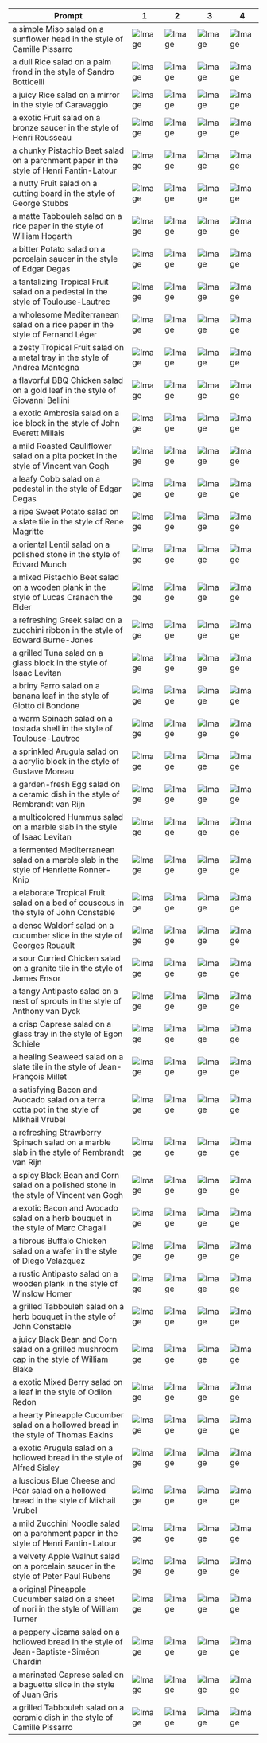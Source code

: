 | Prompt | 1 | 2 | 3 | 4 |
|-|-|-|-|-|
| a simple Miso salad on a sunflower head in the style of Camille Pissarro | ![Image](https://salad-benchmark-public-assets.s3.us-east-2.amazonaws.com/sdxl/da7cec8b-aa1d-4994-bafa-c9ec20b7b644-0.jpg) | ![Image](https://salad-benchmark-public-assets.s3.us-east-2.amazonaws.com/sdxl/da7cec8b-aa1d-4994-bafa-c9ec20b7b644-1.jpg) | ![Image](https://salad-benchmark-public-assets.s3.us-east-2.amazonaws.com/sdxl/da7cec8b-aa1d-4994-bafa-c9ec20b7b644-2.jpg) | ![Image](https://salad-benchmark-public-assets.s3.us-east-2.amazonaws.com/sdxl/da7cec8b-aa1d-4994-bafa-c9ec20b7b644-3.jpg) |
| a dull Rice salad on a palm frond in the style of Sandro Botticelli | ![Image](https://salad-benchmark-public-assets.s3.us-east-2.amazonaws.com/sdxl/f1054b76-08e2-41ee-802a-f7907abf1b88-0.jpg) | ![Image](https://salad-benchmark-public-assets.s3.us-east-2.amazonaws.com/sdxl/f1054b76-08e2-41ee-802a-f7907abf1b88-1.jpg) | ![Image](https://salad-benchmark-public-assets.s3.us-east-2.amazonaws.com/sdxl/f1054b76-08e2-41ee-802a-f7907abf1b88-2.jpg) | ![Image](https://salad-benchmark-public-assets.s3.us-east-2.amazonaws.com/sdxl/f1054b76-08e2-41ee-802a-f7907abf1b88-3.jpg) |
| a juicy Rice salad on a mirror in the style of Caravaggio | ![Image](https://salad-benchmark-public-assets.s3.us-east-2.amazonaws.com/sdxl/7b014a8f-5120-405e-b894-0f029012a1dc-0.jpg) | ![Image](https://salad-benchmark-public-assets.s3.us-east-2.amazonaws.com/sdxl/7b014a8f-5120-405e-b894-0f029012a1dc-1.jpg) | ![Image](https://salad-benchmark-public-assets.s3.us-east-2.amazonaws.com/sdxl/7b014a8f-5120-405e-b894-0f029012a1dc-2.jpg) | ![Image](https://salad-benchmark-public-assets.s3.us-east-2.amazonaws.com/sdxl/7b014a8f-5120-405e-b894-0f029012a1dc-3.jpg) |
| a exotic Fruit salad on a bronze saucer in the style of Henri Rousseau | ![Image](https://salad-benchmark-public-assets.s3.us-east-2.amazonaws.com/sdxl/2714656a-5ae4-4b1d-ad3e-97376a2414ac-0.jpg) | ![Image](https://salad-benchmark-public-assets.s3.us-east-2.amazonaws.com/sdxl/2714656a-5ae4-4b1d-ad3e-97376a2414ac-1.jpg) | ![Image](https://salad-benchmark-public-assets.s3.us-east-2.amazonaws.com/sdxl/2714656a-5ae4-4b1d-ad3e-97376a2414ac-2.jpg) | ![Image](https://salad-benchmark-public-assets.s3.us-east-2.amazonaws.com/sdxl/2714656a-5ae4-4b1d-ad3e-97376a2414ac-3.jpg) |
| a chunky Pistachio Beet salad on a parchment paper in the style of Henri Fantin-Latour | ![Image](https://salad-benchmark-public-assets.s3.us-east-2.amazonaws.com/sdxl/84f2ff06-86f6-4c77-9f89-e739f093ee21-0.jpg) | ![Image](https://salad-benchmark-public-assets.s3.us-east-2.amazonaws.com/sdxl/84f2ff06-86f6-4c77-9f89-e739f093ee21-1.jpg) | ![Image](https://salad-benchmark-public-assets.s3.us-east-2.amazonaws.com/sdxl/84f2ff06-86f6-4c77-9f89-e739f093ee21-2.jpg) | ![Image](https://salad-benchmark-public-assets.s3.us-east-2.amazonaws.com/sdxl/84f2ff06-86f6-4c77-9f89-e739f093ee21-3.jpg) |
| a nutty Fruit salad on a cutting board in the style of George Stubbs | ![Image](https://salad-benchmark-public-assets.s3.us-east-2.amazonaws.com/sdxl/343b7ac0-dc8a-4fbb-91d0-5aa30879fa16-0.jpg) | ![Image](https://salad-benchmark-public-assets.s3.us-east-2.amazonaws.com/sdxl/343b7ac0-dc8a-4fbb-91d0-5aa30879fa16-1.jpg) | ![Image](https://salad-benchmark-public-assets.s3.us-east-2.amazonaws.com/sdxl/343b7ac0-dc8a-4fbb-91d0-5aa30879fa16-2.jpg) | ![Image](https://salad-benchmark-public-assets.s3.us-east-2.amazonaws.com/sdxl/343b7ac0-dc8a-4fbb-91d0-5aa30879fa16-3.jpg) |
| a matte Tabbouleh salad on a rice paper in the style of William Hogarth | ![Image](https://salad-benchmark-public-assets.s3.us-east-2.amazonaws.com/sdxl/c90af7b8-b4aa-40d0-89b3-65d6225ded8e-0.jpg) | ![Image](https://salad-benchmark-public-assets.s3.us-east-2.amazonaws.com/sdxl/c90af7b8-b4aa-40d0-89b3-65d6225ded8e-1.jpg) | ![Image](https://salad-benchmark-public-assets.s3.us-east-2.amazonaws.com/sdxl/c90af7b8-b4aa-40d0-89b3-65d6225ded8e-2.jpg) | ![Image](https://salad-benchmark-public-assets.s3.us-east-2.amazonaws.com/sdxl/c90af7b8-b4aa-40d0-89b3-65d6225ded8e-3.jpg) |
| a bitter Potato salad on a porcelain saucer in the style of Edgar Degas | ![Image](https://salad-benchmark-public-assets.s3.us-east-2.amazonaws.com/sdxl/cf360c2e-6871-422a-9d85-33b88f1654bd-0.jpg) | ![Image](https://salad-benchmark-public-assets.s3.us-east-2.amazonaws.com/sdxl/cf360c2e-6871-422a-9d85-33b88f1654bd-1.jpg) | ![Image](https://salad-benchmark-public-assets.s3.us-east-2.amazonaws.com/sdxl/cf360c2e-6871-422a-9d85-33b88f1654bd-2.jpg) | ![Image](https://salad-benchmark-public-assets.s3.us-east-2.amazonaws.com/sdxl/cf360c2e-6871-422a-9d85-33b88f1654bd-3.jpg) |
| a tantalizing Tropical Fruit salad on a pedestal in the style of Toulouse-Lautrec | ![Image](https://salad-benchmark-public-assets.s3.us-east-2.amazonaws.com/sdxl/0e1f6930-0d69-46ac-b76e-bd30d168cc3a-0.jpg) | ![Image](https://salad-benchmark-public-assets.s3.us-east-2.amazonaws.com/sdxl/0e1f6930-0d69-46ac-b76e-bd30d168cc3a-1.jpg) | ![Image](https://salad-benchmark-public-assets.s3.us-east-2.amazonaws.com/sdxl/0e1f6930-0d69-46ac-b76e-bd30d168cc3a-2.jpg) | ![Image](https://salad-benchmark-public-assets.s3.us-east-2.amazonaws.com/sdxl/0e1f6930-0d69-46ac-b76e-bd30d168cc3a-3.jpg) |
| a wholesome Mediterranean salad on a rice paper in the style of Fernand Léger | ![Image](https://salad-benchmark-public-assets.s3.us-east-2.amazonaws.com/sdxl/8722238d-7f97-4c21-8d75-d3ee9b94feb4-0.jpg) | ![Image](https://salad-benchmark-public-assets.s3.us-east-2.amazonaws.com/sdxl/8722238d-7f97-4c21-8d75-d3ee9b94feb4-1.jpg) | ![Image](https://salad-benchmark-public-assets.s3.us-east-2.amazonaws.com/sdxl/8722238d-7f97-4c21-8d75-d3ee9b94feb4-2.jpg) | ![Image](https://salad-benchmark-public-assets.s3.us-east-2.amazonaws.com/sdxl/8722238d-7f97-4c21-8d75-d3ee9b94feb4-3.jpg) |
| a zesty Tropical Fruit salad on a metal tray in the style of Andrea Mantegna | ![Image](https://salad-benchmark-public-assets.s3.us-east-2.amazonaws.com/sdxl/b0eef249-994a-48ff-bd2b-061b5065d1cf-0.jpg) | ![Image](https://salad-benchmark-public-assets.s3.us-east-2.amazonaws.com/sdxl/b0eef249-994a-48ff-bd2b-061b5065d1cf-1.jpg) | ![Image](https://salad-benchmark-public-assets.s3.us-east-2.amazonaws.com/sdxl/b0eef249-994a-48ff-bd2b-061b5065d1cf-2.jpg) | ![Image](https://salad-benchmark-public-assets.s3.us-east-2.amazonaws.com/sdxl/b0eef249-994a-48ff-bd2b-061b5065d1cf-3.jpg) |
| a flavorful BBQ Chicken salad on a gold leaf in the style of Giovanni Bellini | ![Image](https://salad-benchmark-public-assets.s3.us-east-2.amazonaws.com/sdxl/51755688-2adf-43f6-97f1-85d54620e17a-0.jpg) | ![Image](https://salad-benchmark-public-assets.s3.us-east-2.amazonaws.com/sdxl/51755688-2adf-43f6-97f1-85d54620e17a-1.jpg) | ![Image](https://salad-benchmark-public-assets.s3.us-east-2.amazonaws.com/sdxl/51755688-2adf-43f6-97f1-85d54620e17a-2.jpg) | ![Image](https://salad-benchmark-public-assets.s3.us-east-2.amazonaws.com/sdxl/51755688-2adf-43f6-97f1-85d54620e17a-3.jpg) |
| a exotic Ambrosia salad on a ice block in the style of John Everett Millais | ![Image](https://salad-benchmark-public-assets.s3.us-east-2.amazonaws.com/sdxl/0fc7ea89-3fd9-40d2-8805-52230f9fe374-0.jpg) | ![Image](https://salad-benchmark-public-assets.s3.us-east-2.amazonaws.com/sdxl/0fc7ea89-3fd9-40d2-8805-52230f9fe374-1.jpg) | ![Image](https://salad-benchmark-public-assets.s3.us-east-2.amazonaws.com/sdxl/0fc7ea89-3fd9-40d2-8805-52230f9fe374-2.jpg) | ![Image](https://salad-benchmark-public-assets.s3.us-east-2.amazonaws.com/sdxl/0fc7ea89-3fd9-40d2-8805-52230f9fe374-3.jpg) |
| a mild Roasted Cauliflower salad on a pita pocket in the style of Vincent van Gogh | ![Image](https://salad-benchmark-public-assets.s3.us-east-2.amazonaws.com/sdxl/20b3347a-d00a-4fb2-9879-c6250e446b98-0.jpg) | ![Image](https://salad-benchmark-public-assets.s3.us-east-2.amazonaws.com/sdxl/20b3347a-d00a-4fb2-9879-c6250e446b98-1.jpg) | ![Image](https://salad-benchmark-public-assets.s3.us-east-2.amazonaws.com/sdxl/20b3347a-d00a-4fb2-9879-c6250e446b98-2.jpg) | ![Image](https://salad-benchmark-public-assets.s3.us-east-2.amazonaws.com/sdxl/20b3347a-d00a-4fb2-9879-c6250e446b98-3.jpg) |
| a leafy Cobb salad on a pedestal in the style of Edgar Degas | ![Image](https://salad-benchmark-public-assets.s3.us-east-2.amazonaws.com/sdxl/824e2dd9-bd78-458b-b5f2-00f470629ebb-0.jpg) | ![Image](https://salad-benchmark-public-assets.s3.us-east-2.amazonaws.com/sdxl/824e2dd9-bd78-458b-b5f2-00f470629ebb-1.jpg) | ![Image](https://salad-benchmark-public-assets.s3.us-east-2.amazonaws.com/sdxl/824e2dd9-bd78-458b-b5f2-00f470629ebb-2.jpg) | ![Image](https://salad-benchmark-public-assets.s3.us-east-2.amazonaws.com/sdxl/824e2dd9-bd78-458b-b5f2-00f470629ebb-3.jpg) |
| a ripe Sweet Potato salad on a slate tile in the style of Rene Magritte | ![Image](https://salad-benchmark-public-assets.s3.us-east-2.amazonaws.com/sdxl/b56e1099-45d1-4df4-98d9-b225511d0ec6-0.jpg) | ![Image](https://salad-benchmark-public-assets.s3.us-east-2.amazonaws.com/sdxl/b56e1099-45d1-4df4-98d9-b225511d0ec6-1.jpg) | ![Image](https://salad-benchmark-public-assets.s3.us-east-2.amazonaws.com/sdxl/b56e1099-45d1-4df4-98d9-b225511d0ec6-2.jpg) | ![Image](https://salad-benchmark-public-assets.s3.us-east-2.amazonaws.com/sdxl/b56e1099-45d1-4df4-98d9-b225511d0ec6-3.jpg) |
| a oriental Lentil salad on a polished stone in the style of Edvard Munch | ![Image](https://salad-benchmark-public-assets.s3.us-east-2.amazonaws.com/sdxl/33560e3d-3ddb-4f01-a40b-29e63764c856-0.jpg) | ![Image](https://salad-benchmark-public-assets.s3.us-east-2.amazonaws.com/sdxl/33560e3d-3ddb-4f01-a40b-29e63764c856-1.jpg) | ![Image](https://salad-benchmark-public-assets.s3.us-east-2.amazonaws.com/sdxl/33560e3d-3ddb-4f01-a40b-29e63764c856-2.jpg) | ![Image](https://salad-benchmark-public-assets.s3.us-east-2.amazonaws.com/sdxl/33560e3d-3ddb-4f01-a40b-29e63764c856-3.jpg) |
| a mixed Pistachio Beet salad on a wooden plank in the style of Lucas Cranach the Elder | ![Image](https://salad-benchmark-public-assets.s3.us-east-2.amazonaws.com/sdxl/315322de-8b38-47d0-a970-1c68e60612eb-0.jpg) | ![Image](https://salad-benchmark-public-assets.s3.us-east-2.amazonaws.com/sdxl/315322de-8b38-47d0-a970-1c68e60612eb-1.jpg) | ![Image](https://salad-benchmark-public-assets.s3.us-east-2.amazonaws.com/sdxl/315322de-8b38-47d0-a970-1c68e60612eb-2.jpg) | ![Image](https://salad-benchmark-public-assets.s3.us-east-2.amazonaws.com/sdxl/315322de-8b38-47d0-a970-1c68e60612eb-3.jpg) |
| a refreshing Greek salad on a zucchini ribbon in the style of Edward Burne-Jones | ![Image](https://salad-benchmark-public-assets.s3.us-east-2.amazonaws.com/sdxl/f5093211-a345-481e-9141-96a743ffe815-0.jpg) | ![Image](https://salad-benchmark-public-assets.s3.us-east-2.amazonaws.com/sdxl/f5093211-a345-481e-9141-96a743ffe815-1.jpg) | ![Image](https://salad-benchmark-public-assets.s3.us-east-2.amazonaws.com/sdxl/f5093211-a345-481e-9141-96a743ffe815-2.jpg) | ![Image](https://salad-benchmark-public-assets.s3.us-east-2.amazonaws.com/sdxl/f5093211-a345-481e-9141-96a743ffe815-3.jpg) |
| a grilled Tuna salad on a glass block in the style of Isaac Levitan | ![Image](https://salad-benchmark-public-assets.s3.us-east-2.amazonaws.com/sdxl/105c9fdf-9254-48ea-a34a-a147fc2a6e76-0.jpg) | ![Image](https://salad-benchmark-public-assets.s3.us-east-2.amazonaws.com/sdxl/105c9fdf-9254-48ea-a34a-a147fc2a6e76-1.jpg) | ![Image](https://salad-benchmark-public-assets.s3.us-east-2.amazonaws.com/sdxl/105c9fdf-9254-48ea-a34a-a147fc2a6e76-2.jpg) | ![Image](https://salad-benchmark-public-assets.s3.us-east-2.amazonaws.com/sdxl/105c9fdf-9254-48ea-a34a-a147fc2a6e76-3.jpg) |
| a briny Farro salad on a banana leaf in the style of Giotto di Bondone | ![Image](https://salad-benchmark-public-assets.s3.us-east-2.amazonaws.com/sdxl/c21742ae-65cf-4521-b316-3579e5444d37-0.jpg) | ![Image](https://salad-benchmark-public-assets.s3.us-east-2.amazonaws.com/sdxl/c21742ae-65cf-4521-b316-3579e5444d37-1.jpg) | ![Image](https://salad-benchmark-public-assets.s3.us-east-2.amazonaws.com/sdxl/c21742ae-65cf-4521-b316-3579e5444d37-2.jpg) | ![Image](https://salad-benchmark-public-assets.s3.us-east-2.amazonaws.com/sdxl/c21742ae-65cf-4521-b316-3579e5444d37-3.jpg) |
| a warm Spinach salad on a tostada shell in the style of Toulouse-Lautrec | ![Image](https://salad-benchmark-public-assets.s3.us-east-2.amazonaws.com/sdxl/01aed618-0a8f-47e4-9640-f681e2d3a8ea-0.jpg) | ![Image](https://salad-benchmark-public-assets.s3.us-east-2.amazonaws.com/sdxl/01aed618-0a8f-47e4-9640-f681e2d3a8ea-1.jpg) | ![Image](https://salad-benchmark-public-assets.s3.us-east-2.amazonaws.com/sdxl/01aed618-0a8f-47e4-9640-f681e2d3a8ea-2.jpg) | ![Image](https://salad-benchmark-public-assets.s3.us-east-2.amazonaws.com/sdxl/01aed618-0a8f-47e4-9640-f681e2d3a8ea-3.jpg) |
| a sprinkled Arugula salad on a acrylic block in the style of Gustave Moreau | ![Image](https://salad-benchmark-public-assets.s3.us-east-2.amazonaws.com/sdxl/da8a0508-b5a1-493d-b2ac-798e6a7a1e44-0.jpg) | ![Image](https://salad-benchmark-public-assets.s3.us-east-2.amazonaws.com/sdxl/da8a0508-b5a1-493d-b2ac-798e6a7a1e44-1.jpg) | ![Image](https://salad-benchmark-public-assets.s3.us-east-2.amazonaws.com/sdxl/da8a0508-b5a1-493d-b2ac-798e6a7a1e44-2.jpg) | ![Image](https://salad-benchmark-public-assets.s3.us-east-2.amazonaws.com/sdxl/da8a0508-b5a1-493d-b2ac-798e6a7a1e44-3.jpg) |
| a garden-fresh Egg salad on a ceramic dish in the style of Rembrandt van Rijn | ![Image](https://salad-benchmark-public-assets.s3.us-east-2.amazonaws.com/sdxl/3f58902c-34e6-4981-9f0e-13bf33e7e126-0.jpg) | ![Image](https://salad-benchmark-public-assets.s3.us-east-2.amazonaws.com/sdxl/3f58902c-34e6-4981-9f0e-13bf33e7e126-1.jpg) | ![Image](https://salad-benchmark-public-assets.s3.us-east-2.amazonaws.com/sdxl/3f58902c-34e6-4981-9f0e-13bf33e7e126-2.jpg) | ![Image](https://salad-benchmark-public-assets.s3.us-east-2.amazonaws.com/sdxl/3f58902c-34e6-4981-9f0e-13bf33e7e126-3.jpg) |
| a multicolored Hummus salad on a marble slab in the style of Isaac Levitan | ![Image](https://salad-benchmark-public-assets.s3.us-east-2.amazonaws.com/sdxl/8f4944e7-895e-4098-a0b6-1c494156cb7f-0.jpg) | ![Image](https://salad-benchmark-public-assets.s3.us-east-2.amazonaws.com/sdxl/8f4944e7-895e-4098-a0b6-1c494156cb7f-1.jpg) | ![Image](https://salad-benchmark-public-assets.s3.us-east-2.amazonaws.com/sdxl/8f4944e7-895e-4098-a0b6-1c494156cb7f-2.jpg) | ![Image](https://salad-benchmark-public-assets.s3.us-east-2.amazonaws.com/sdxl/8f4944e7-895e-4098-a0b6-1c494156cb7f-3.jpg) |
| a fermented Mediterranean salad on a marble slab in the style of Henriette Ronner-Knip | ![Image](https://salad-benchmark-public-assets.s3.us-east-2.amazonaws.com/sdxl/8ca274ae-292e-4809-ad5b-4a3d424a9780-0.jpg) | ![Image](https://salad-benchmark-public-assets.s3.us-east-2.amazonaws.com/sdxl/8ca274ae-292e-4809-ad5b-4a3d424a9780-1.jpg) | ![Image](https://salad-benchmark-public-assets.s3.us-east-2.amazonaws.com/sdxl/8ca274ae-292e-4809-ad5b-4a3d424a9780-2.jpg) | ![Image](https://salad-benchmark-public-assets.s3.us-east-2.amazonaws.com/sdxl/8ca274ae-292e-4809-ad5b-4a3d424a9780-3.jpg) |
| a elaborate Tropical Fruit salad on a bed of couscous in the style of John Constable | ![Image](https://salad-benchmark-public-assets.s3.us-east-2.amazonaws.com/sdxl/1dc10b73-b461-43a7-9db3-0daa9996cee9-0.jpg) | ![Image](https://salad-benchmark-public-assets.s3.us-east-2.amazonaws.com/sdxl/1dc10b73-b461-43a7-9db3-0daa9996cee9-1.jpg) | ![Image](https://salad-benchmark-public-assets.s3.us-east-2.amazonaws.com/sdxl/1dc10b73-b461-43a7-9db3-0daa9996cee9-2.jpg) | ![Image](https://salad-benchmark-public-assets.s3.us-east-2.amazonaws.com/sdxl/1dc10b73-b461-43a7-9db3-0daa9996cee9-3.jpg) |
| a dense Waldorf salad on a cucumber slice in the style of Georges Rouault | ![Image](https://salad-benchmark-public-assets.s3.us-east-2.amazonaws.com/sdxl/69ab3b20-a02d-4bf8-ad05-ed2252ac640b-0.jpg) | ![Image](https://salad-benchmark-public-assets.s3.us-east-2.amazonaws.com/sdxl/69ab3b20-a02d-4bf8-ad05-ed2252ac640b-1.jpg) | ![Image](https://salad-benchmark-public-assets.s3.us-east-2.amazonaws.com/sdxl/69ab3b20-a02d-4bf8-ad05-ed2252ac640b-2.jpg) | ![Image](https://salad-benchmark-public-assets.s3.us-east-2.amazonaws.com/sdxl/69ab3b20-a02d-4bf8-ad05-ed2252ac640b-3.jpg) |
| a sour Curried Chicken salad on a granite tile in the style of James Ensor | ![Image](https://salad-benchmark-public-assets.s3.us-east-2.amazonaws.com/sdxl/2a12b69e-aed7-49a5-8e88-9901d4b98d20-0.jpg) | ![Image](https://salad-benchmark-public-assets.s3.us-east-2.amazonaws.com/sdxl/2a12b69e-aed7-49a5-8e88-9901d4b98d20-1.jpg) | ![Image](https://salad-benchmark-public-assets.s3.us-east-2.amazonaws.com/sdxl/2a12b69e-aed7-49a5-8e88-9901d4b98d20-2.jpg) | ![Image](https://salad-benchmark-public-assets.s3.us-east-2.amazonaws.com/sdxl/2a12b69e-aed7-49a5-8e88-9901d4b98d20-3.jpg) |
| a tangy Antipasto salad on a nest of sprouts in the style of Anthony van Dyck | ![Image](https://salad-benchmark-public-assets.s3.us-east-2.amazonaws.com/sdxl/aefc2bf6-7961-4151-9f47-3309b9f778f9-0.jpg) | ![Image](https://salad-benchmark-public-assets.s3.us-east-2.amazonaws.com/sdxl/aefc2bf6-7961-4151-9f47-3309b9f778f9-1.jpg) | ![Image](https://salad-benchmark-public-assets.s3.us-east-2.amazonaws.com/sdxl/aefc2bf6-7961-4151-9f47-3309b9f778f9-2.jpg) | ![Image](https://salad-benchmark-public-assets.s3.us-east-2.amazonaws.com/sdxl/aefc2bf6-7961-4151-9f47-3309b9f778f9-3.jpg) |
| a crisp Caprese salad on a glass tray in the style of Egon Schiele | ![Image](https://salad-benchmark-public-assets.s3.us-east-2.amazonaws.com/sdxl/703c7f30-f86c-42d9-9198-0d96e9d0c118-0.jpg) | ![Image](https://salad-benchmark-public-assets.s3.us-east-2.amazonaws.com/sdxl/703c7f30-f86c-42d9-9198-0d96e9d0c118-1.jpg) | ![Image](https://salad-benchmark-public-assets.s3.us-east-2.amazonaws.com/sdxl/703c7f30-f86c-42d9-9198-0d96e9d0c118-2.jpg) | ![Image](https://salad-benchmark-public-assets.s3.us-east-2.amazonaws.com/sdxl/703c7f30-f86c-42d9-9198-0d96e9d0c118-3.jpg) |
| a healing Seaweed salad on a slate tile in the style of Jean-François Millet | ![Image](https://salad-benchmark-public-assets.s3.us-east-2.amazonaws.com/sdxl/ae2abaeb-429b-48be-a38a-50479b393cff-0.jpg) | ![Image](https://salad-benchmark-public-assets.s3.us-east-2.amazonaws.com/sdxl/ae2abaeb-429b-48be-a38a-50479b393cff-1.jpg) | ![Image](https://salad-benchmark-public-assets.s3.us-east-2.amazonaws.com/sdxl/ae2abaeb-429b-48be-a38a-50479b393cff-2.jpg) | ![Image](https://salad-benchmark-public-assets.s3.us-east-2.amazonaws.com/sdxl/ae2abaeb-429b-48be-a38a-50479b393cff-3.jpg) |
| a satisfying Bacon and Avocado salad on a terra cotta pot in the style of Mikhail Vrubel | ![Image](https://salad-benchmark-public-assets.s3.us-east-2.amazonaws.com/sdxl/fbd0a89f-9dfd-404a-b3e3-36fb30fabc9a-0.jpg) | ![Image](https://salad-benchmark-public-assets.s3.us-east-2.amazonaws.com/sdxl/fbd0a89f-9dfd-404a-b3e3-36fb30fabc9a-1.jpg) | ![Image](https://salad-benchmark-public-assets.s3.us-east-2.amazonaws.com/sdxl/fbd0a89f-9dfd-404a-b3e3-36fb30fabc9a-2.jpg) | ![Image](https://salad-benchmark-public-assets.s3.us-east-2.amazonaws.com/sdxl/fbd0a89f-9dfd-404a-b3e3-36fb30fabc9a-3.jpg) |
| a refreshing Strawberry Spinach salad on a marble slab in the style of Rembrandt van Rijn | ![Image](https://salad-benchmark-public-assets.s3.us-east-2.amazonaws.com/sdxl/b49e0e1b-a061-4a06-8164-c0389101b89c-0.jpg) | ![Image](https://salad-benchmark-public-assets.s3.us-east-2.amazonaws.com/sdxl/b49e0e1b-a061-4a06-8164-c0389101b89c-1.jpg) | ![Image](https://salad-benchmark-public-assets.s3.us-east-2.amazonaws.com/sdxl/b49e0e1b-a061-4a06-8164-c0389101b89c-2.jpg) | ![Image](https://salad-benchmark-public-assets.s3.us-east-2.amazonaws.com/sdxl/b49e0e1b-a061-4a06-8164-c0389101b89c-3.jpg) |
| a spicy Black Bean and Corn salad on a polished stone in the style of Vincent van Gogh | ![Image](https://salad-benchmark-public-assets.s3.us-east-2.amazonaws.com/sdxl/13235482-05e6-44ab-b290-606155fbf242-0.jpg) | ![Image](https://salad-benchmark-public-assets.s3.us-east-2.amazonaws.com/sdxl/13235482-05e6-44ab-b290-606155fbf242-1.jpg) | ![Image](https://salad-benchmark-public-assets.s3.us-east-2.amazonaws.com/sdxl/13235482-05e6-44ab-b290-606155fbf242-2.jpg) | ![Image](https://salad-benchmark-public-assets.s3.us-east-2.amazonaws.com/sdxl/13235482-05e6-44ab-b290-606155fbf242-3.jpg) |
| a exotic Bacon and Avocado salad on a herb bouquet in the style of Marc Chagall | ![Image](https://salad-benchmark-public-assets.s3.us-east-2.amazonaws.com/sdxl/14c5a1e3-8126-420d-a062-54786955d439-0.jpg) | ![Image](https://salad-benchmark-public-assets.s3.us-east-2.amazonaws.com/sdxl/14c5a1e3-8126-420d-a062-54786955d439-1.jpg) | ![Image](https://salad-benchmark-public-assets.s3.us-east-2.amazonaws.com/sdxl/14c5a1e3-8126-420d-a062-54786955d439-2.jpg) | ![Image](https://salad-benchmark-public-assets.s3.us-east-2.amazonaws.com/sdxl/14c5a1e3-8126-420d-a062-54786955d439-3.jpg) |
| a fibrous Buffalo Chicken salad on a wafer in the style of Diego Velázquez | ![Image](https://salad-benchmark-public-assets.s3.us-east-2.amazonaws.com/sdxl/9298ae4a-f1a5-43a4-ac5d-18a157fefd39-0.jpg) | ![Image](https://salad-benchmark-public-assets.s3.us-east-2.amazonaws.com/sdxl/9298ae4a-f1a5-43a4-ac5d-18a157fefd39-1.jpg) | ![Image](https://salad-benchmark-public-assets.s3.us-east-2.amazonaws.com/sdxl/9298ae4a-f1a5-43a4-ac5d-18a157fefd39-2.jpg) | ![Image](https://salad-benchmark-public-assets.s3.us-east-2.amazonaws.com/sdxl/9298ae4a-f1a5-43a4-ac5d-18a157fefd39-3.jpg) |
| a rustic Antipasto salad on a wooden plank in the style of Winslow Homer | ![Image](https://salad-benchmark-public-assets.s3.us-east-2.amazonaws.com/sdxl/2bd21dd8-2c64-4422-8b95-55b43a96c5d5-0.jpg) | ![Image](https://salad-benchmark-public-assets.s3.us-east-2.amazonaws.com/sdxl/2bd21dd8-2c64-4422-8b95-55b43a96c5d5-1.jpg) | ![Image](https://salad-benchmark-public-assets.s3.us-east-2.amazonaws.com/sdxl/2bd21dd8-2c64-4422-8b95-55b43a96c5d5-2.jpg) | ![Image](https://salad-benchmark-public-assets.s3.us-east-2.amazonaws.com/sdxl/2bd21dd8-2c64-4422-8b95-55b43a96c5d5-3.jpg) |
| a grilled Tabbouleh salad on a herb bouquet in the style of John Constable | ![Image](https://salad-benchmark-public-assets.s3.us-east-2.amazonaws.com/sdxl/635cd362-f960-43f3-ab84-b465bc9c4252-0.jpg) | ![Image](https://salad-benchmark-public-assets.s3.us-east-2.amazonaws.com/sdxl/635cd362-f960-43f3-ab84-b465bc9c4252-1.jpg) | ![Image](https://salad-benchmark-public-assets.s3.us-east-2.amazonaws.com/sdxl/635cd362-f960-43f3-ab84-b465bc9c4252-2.jpg) | ![Image](https://salad-benchmark-public-assets.s3.us-east-2.amazonaws.com/sdxl/635cd362-f960-43f3-ab84-b465bc9c4252-3.jpg) |
| a juicy Black Bean and Corn salad on a grilled mushroom cap in the style of William Blake | ![Image](https://salad-benchmark-public-assets.s3.us-east-2.amazonaws.com/sdxl/97a1bba7-6d17-4d62-a98a-45403f372446-0.jpg) | ![Image](https://salad-benchmark-public-assets.s3.us-east-2.amazonaws.com/sdxl/97a1bba7-6d17-4d62-a98a-45403f372446-1.jpg) | ![Image](https://salad-benchmark-public-assets.s3.us-east-2.amazonaws.com/sdxl/97a1bba7-6d17-4d62-a98a-45403f372446-2.jpg) | ![Image](https://salad-benchmark-public-assets.s3.us-east-2.amazonaws.com/sdxl/97a1bba7-6d17-4d62-a98a-45403f372446-3.jpg) |
| a exotic Mixed Berry salad on a leaf in the style of Odilon Redon | ![Image](https://salad-benchmark-public-assets.s3.us-east-2.amazonaws.com/sdxl/3bd4105f-59c0-4d44-849e-5ab16db1df3f-0.jpg) | ![Image](https://salad-benchmark-public-assets.s3.us-east-2.amazonaws.com/sdxl/3bd4105f-59c0-4d44-849e-5ab16db1df3f-1.jpg) | ![Image](https://salad-benchmark-public-assets.s3.us-east-2.amazonaws.com/sdxl/3bd4105f-59c0-4d44-849e-5ab16db1df3f-2.jpg) | ![Image](https://salad-benchmark-public-assets.s3.us-east-2.amazonaws.com/sdxl/3bd4105f-59c0-4d44-849e-5ab16db1df3f-3.jpg) |
| a hearty Pineapple Cucumber salad on a hollowed bread in the style of Thomas Eakins | ![Image](https://salad-benchmark-public-assets.s3.us-east-2.amazonaws.com/sdxl/bf161e51-1677-41a2-8503-7079d0584d7c-0.jpg) | ![Image](https://salad-benchmark-public-assets.s3.us-east-2.amazonaws.com/sdxl/bf161e51-1677-41a2-8503-7079d0584d7c-1.jpg) | ![Image](https://salad-benchmark-public-assets.s3.us-east-2.amazonaws.com/sdxl/bf161e51-1677-41a2-8503-7079d0584d7c-2.jpg) | ![Image](https://salad-benchmark-public-assets.s3.us-east-2.amazonaws.com/sdxl/bf161e51-1677-41a2-8503-7079d0584d7c-3.jpg) |
| a exotic Arugula salad on a hollowed bread in the style of Alfred Sisley | ![Image](https://salad-benchmark-public-assets.s3.us-east-2.amazonaws.com/sdxl/7fb0f901-3477-4b1c-94c0-6a62faa377be-0.jpg) | ![Image](https://salad-benchmark-public-assets.s3.us-east-2.amazonaws.com/sdxl/7fb0f901-3477-4b1c-94c0-6a62faa377be-1.jpg) | ![Image](https://salad-benchmark-public-assets.s3.us-east-2.amazonaws.com/sdxl/7fb0f901-3477-4b1c-94c0-6a62faa377be-2.jpg) | ![Image](https://salad-benchmark-public-assets.s3.us-east-2.amazonaws.com/sdxl/7fb0f901-3477-4b1c-94c0-6a62faa377be-3.jpg) |
| a luscious Blue Cheese and Pear salad on a hollowed bread in the style of Mikhail Vrubel | ![Image](https://salad-benchmark-public-assets.s3.us-east-2.amazonaws.com/sdxl/8bd8ff85-815c-46c2-9a0c-3a987b98c246-0.jpg) | ![Image](https://salad-benchmark-public-assets.s3.us-east-2.amazonaws.com/sdxl/8bd8ff85-815c-46c2-9a0c-3a987b98c246-1.jpg) | ![Image](https://salad-benchmark-public-assets.s3.us-east-2.amazonaws.com/sdxl/8bd8ff85-815c-46c2-9a0c-3a987b98c246-2.jpg) | ![Image](https://salad-benchmark-public-assets.s3.us-east-2.amazonaws.com/sdxl/8bd8ff85-815c-46c2-9a0c-3a987b98c246-3.jpg) |
| a mild Zucchini Noodle salad on a parchment paper in the style of Henri Fantin-Latour | ![Image](https://salad-benchmark-public-assets.s3.us-east-2.amazonaws.com/sdxl/369286be-66a6-4184-8c71-dd3aef263f6a-0.jpg) | ![Image](https://salad-benchmark-public-assets.s3.us-east-2.amazonaws.com/sdxl/369286be-66a6-4184-8c71-dd3aef263f6a-1.jpg) | ![Image](https://salad-benchmark-public-assets.s3.us-east-2.amazonaws.com/sdxl/369286be-66a6-4184-8c71-dd3aef263f6a-2.jpg) | ![Image](https://salad-benchmark-public-assets.s3.us-east-2.amazonaws.com/sdxl/369286be-66a6-4184-8c71-dd3aef263f6a-3.jpg) |
| a velvety Apple Walnut salad on a porcelain saucer in the style of Peter Paul Rubens | ![Image](https://salad-benchmark-public-assets.s3.us-east-2.amazonaws.com/sdxl/52f2601a-2a0f-453e-b2ca-e8c9142e406e-0.jpg) | ![Image](https://salad-benchmark-public-assets.s3.us-east-2.amazonaws.com/sdxl/52f2601a-2a0f-453e-b2ca-e8c9142e406e-1.jpg) | ![Image](https://salad-benchmark-public-assets.s3.us-east-2.amazonaws.com/sdxl/52f2601a-2a0f-453e-b2ca-e8c9142e406e-2.jpg) | ![Image](https://salad-benchmark-public-assets.s3.us-east-2.amazonaws.com/sdxl/52f2601a-2a0f-453e-b2ca-e8c9142e406e-3.jpg) |
| a original Pineapple Cucumber salad on a sheet of nori in the style of William Turner | ![Image](https://salad-benchmark-public-assets.s3.us-east-2.amazonaws.com/sdxl/dbd8388a-aca4-42a8-8d16-42955f917f13-0.jpg) | ![Image](https://salad-benchmark-public-assets.s3.us-east-2.amazonaws.com/sdxl/dbd8388a-aca4-42a8-8d16-42955f917f13-1.jpg) | ![Image](https://salad-benchmark-public-assets.s3.us-east-2.amazonaws.com/sdxl/dbd8388a-aca4-42a8-8d16-42955f917f13-2.jpg) | ![Image](https://salad-benchmark-public-assets.s3.us-east-2.amazonaws.com/sdxl/dbd8388a-aca4-42a8-8d16-42955f917f13-3.jpg) |
| a peppery Jicama salad on a hollowed bread in the style of Jean-Baptiste-Siméon Chardin | ![Image](https://salad-benchmark-public-assets.s3.us-east-2.amazonaws.com/sdxl/467d65e6-7ab6-4641-bf02-ee025a7fc9da-0.jpg) | ![Image](https://salad-benchmark-public-assets.s3.us-east-2.amazonaws.com/sdxl/467d65e6-7ab6-4641-bf02-ee025a7fc9da-1.jpg) | ![Image](https://salad-benchmark-public-assets.s3.us-east-2.amazonaws.com/sdxl/467d65e6-7ab6-4641-bf02-ee025a7fc9da-2.jpg) | ![Image](https://salad-benchmark-public-assets.s3.us-east-2.amazonaws.com/sdxl/467d65e6-7ab6-4641-bf02-ee025a7fc9da-3.jpg) |
| a marinated Caprese salad on a baguette slice in the style of Juan Gris | ![Image](https://salad-benchmark-public-assets.s3.us-east-2.amazonaws.com/sdxl/15188921-4f62-4083-9062-f7852344f592-0.jpg) | ![Image](https://salad-benchmark-public-assets.s3.us-east-2.amazonaws.com/sdxl/15188921-4f62-4083-9062-f7852344f592-1.jpg) | ![Image](https://salad-benchmark-public-assets.s3.us-east-2.amazonaws.com/sdxl/15188921-4f62-4083-9062-f7852344f592-2.jpg) | ![Image](https://salad-benchmark-public-assets.s3.us-east-2.amazonaws.com/sdxl/15188921-4f62-4083-9062-f7852344f592-3.jpg) |
| a grilled Tabbouleh salad on a ceramic dish in the style of Camille Pissarro | ![Image](https://salad-benchmark-public-assets.s3.us-east-2.amazonaws.com/sdxl/de2affd9-ba94-4f0a-a3ad-63a53c568ba6-0.jpg) | ![Image](https://salad-benchmark-public-assets.s3.us-east-2.amazonaws.com/sdxl/de2affd9-ba94-4f0a-a3ad-63a53c568ba6-1.jpg) | ![Image](https://salad-benchmark-public-assets.s3.us-east-2.amazonaws.com/sdxl/de2affd9-ba94-4f0a-a3ad-63a53c568ba6-2.jpg) | ![Image](https://salad-benchmark-public-assets.s3.us-east-2.amazonaws.com/sdxl/de2affd9-ba94-4f0a-a3ad-63a53c568ba6-3.jpg) |
